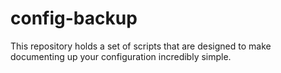 # config-backup

This repository holds a set of scripts that are designed to make documenting up your configuration incredibly simple.
